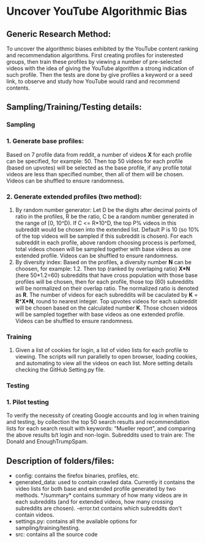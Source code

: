 # Uncover YouTube Algorithmic Bias

## Generic Research Method:
To uncover the algorithmic biases exhibited by the YouTube content ranking and recommendation algorithms. First creating profiles for insterested groups, then train these profiles by viewing a number of pre-selected videos with the idea of giving the YouTube algorithm a strong indication of such profile. Then the tests are done by give profiles a keyword or a seed link, to observe and study how YouTube would rand and recommend contents. 


## Sampling/Training/Testing details: 
### Sampling
### 1. Generate base profiles: 
Based on 7 profile data from reddit, a number of videos **X** for each profile can be specified, for example: 50. 
Then top 50 videos for each profile (based on upvotes) will be selected as the base profile, 
if any profile total videos are less than specified number, then all of them will be chosen. Videos can be shuffled to ensure randomness.

### 2. Generate extended profiles (two method):
1) By random number generator:
Let D be the digits after decimal points of ratio in the profiles, R be the ratio, C be a random number generated in the range of [0, 10^D). If C <= R\*10^D, the top P% videos in this subreddit would be chosen into the extended list. Default P is 10 (so 10% of the top videos will be sampled if this subreddit is chosen). For each subreddit in each profile, above random choosing process is perfomed, total videos chosen will be sampled together with base videos as one extended profile. Videos can be shuffled to ensure randomness.
2) By diversity index: 
Based on the profiles, a diversity number **N** can be choosen, for example: 1.2. 
Then top (ranked by overlaping ratio) **X\*N** (here 50\*1.2=60) subreddits that have cross population with those base profiles will be chosen, 
then for each profile, those top (60) subreddits will be normalized on their overlap ratio. The normalized ratio is denoted as **R**. 
The number of videos for each subreddits will be caculated by **K** = **R**\***X\*N**, round to nearest integer. 
Top upvotes videos for each subreddit will be chosen based on the calculated number **K**. Those chosen videos will be sampled together with base videos as one extended profile. Videos can be shuffled to ensure randomness.

### Training
1. Given a list of cookies for login, a list of video lists for each profile to viewing. The scripts will run parallelly to open browser, loading cookies, and automating to view all the videos on each list. More setting details checking the GitHub Setting.py file. 

### Testing
### 1. Pilot testing
To verify the necessity of creating Google accounts and log in when training and testing, by collection the top 50 search results and recommendation lists for each search result with keywords: “Mueller report”,  and comparing the above results b/t login and non-login. Subreddits used to train are: The Donald and EnoughTrumpSpam.

## Description of folders/files:
- config: contains the firefox binaries, profiles, etc.
- generated_data: used to contain crawled data. Currently it contains the video lists for both base and extended profile generated by two methods. \*/summary\* contains summary of how many videos are in each subreddits (and for extended videos, how many crossing subreddits are chosen). -error.txt contains which subreddits don't contain videos.
- settings.py: contains all the available options for sampling/training/testing.
- src: contains all the source code
